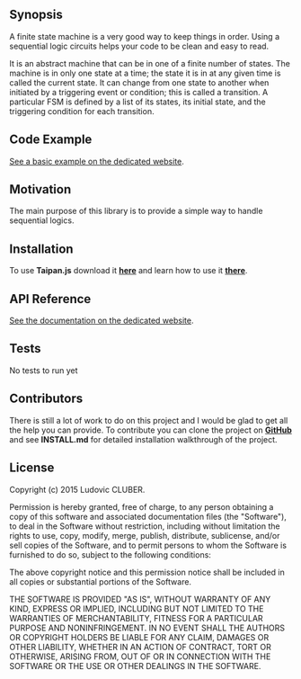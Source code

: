 ## Synopsis

  A finite state machine is a very good way to keep things in order. Using a sequential logic circuits helps your code to be clean and easy to read.

  It is an abstract machine that can be in one of a finite number of states. The machine is in only one state at a time; the state it is in at any given time is called the current state. It can change from one state to another when initiated by a triggering event or condition; this is called a transition. A particular FSM is defined by a list of its states, its initial state, and the triggering condition for each transition.

## Code Example

 [See a basic example on the dedicated website](http://taipanjs.lcluber.com/#example).

## Motivation

The main purpose of this library is to provide a simple way to handle sequential logics.

## Installation

To use **Taipan.js** download it **[here](http://taipanjs.lcluber.com/#download)** and learn how to use it **[there](http://taipanjs.lcluber.com/#example)**.

## API Reference

[See the documentation on the dedicated website](http://taipanjs.lcluber.com/doc/).

## Tests

No tests to run yet

## Contributors

There is still a lot of work to do on this project and I would be glad to get all the help you can provide.
To contribute you can clone the project on **[GitHub](https://github.com/LCluber/Taipan.js)** and see  **INSTALL.md** for detailed installation walkthrough of the project.

## License

Copyright (c) 2015 Ludovic CLUBER.

Permission is hereby granted, free of charge, to any person obtaining a copy
of this software and associated documentation files (the "Software"), to deal
in the Software without restriction, including without limitation the rights
to use, copy, modify, merge, publish, distribute, sublicense, and/or sell
copies of the Software, and to permit persons to whom the Software is
furnished to do so, subject to the following conditions:

The above copyright notice and this permission notice shall be included in all
copies or substantial portions of the Software.

THE SOFTWARE IS PROVIDED "AS IS", WITHOUT WARRANTY OF ANY KIND, EXPRESS OR
IMPLIED, INCLUDING BUT NOT LIMITED TO THE WARRANTIES OF MERCHANTABILITY,
FITNESS FOR A PARTICULAR PURPOSE AND NONINFRINGEMENT. IN NO EVENT SHALL THE
AUTHORS OR COPYRIGHT HOLDERS BE LIABLE FOR ANY CLAIM, DAMAGES OR OTHER
LIABILITY, WHETHER IN AN ACTION OF CONTRACT, TORT OR OTHERWISE, ARISING FROM,
OUT OF OR IN CONNECTION WITH THE SOFTWARE OR THE USE OR OTHER DEALINGS IN THE
SOFTWARE.
